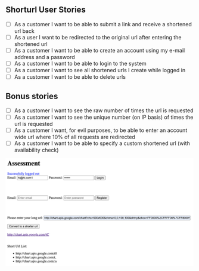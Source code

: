 ## Shorturl User Stories
- [ ] As a customer I want to be able to submit a link and receive a shortened url back
- [ ] As a user I want to be redirected to the original url after entering the shortened url
- [ ] As a customer I want to be able to create an account using my e-mail address and a password
- [ ] As a customer I want to be able to login to the system
- [ ] As a customer I want to see all shortened urls I create while logged in
- [ ] As a customer I want to be able to delete urls

## Bonus stories
- [ ] As a customer I want to see the raw number of times the url is requested
- [ ] As a customer I want to see the unique number (on IP basis) of times the url is requested
- [ ] As a customer I want, for evil purposes, to be able to enter an account wide url where 10% of all requests are redirected
- [ ] As a customer I want to be able to specify a custom shortened url (with availability check)

![](Screenshot.png)

